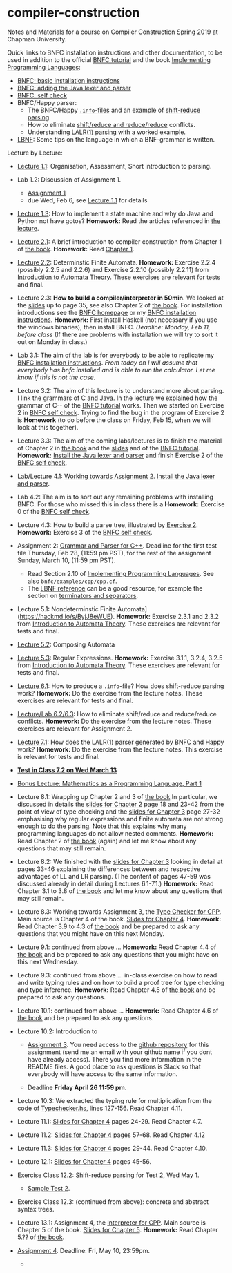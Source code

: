 # compiler-construction
Notes and Materials for a course on Compiler Construction Spring 2019 at Chapman University.

Quick links to BNFC installation instructions and other documentation, to be used in addition to the official [BNFC tutorial](http://bnfc.digitalgrammars.com/tutorial/bnfc-tutorial.html) and the  book [Implementing Programming Languages](http://www.grammaticalframework.org/ipl-book/):

- [BNFC: basic installation instructions](https://github.com/alexhkurz/compiler-construction/blob/master/BNFC-installation.md)
- [BNFC: adding the Java lexer and parser](https://github.com/alexhkurz/compiler-construction/blob/master/BNFC-installation-java.md)
- [BNFC: self check](https://github.com/alexhkurz/compiler-construction/blob/master/BNFC-example.md)
- BNFC/Happy parser:
  - The BNFC/Happy [`.info`-files](https://hackmd.io/s/ryllVQdIN#How-to-create-the-info-file-of-a-Happy-parser) and an example of [shift-reduce parsing](https://hackmd.io/s/ryllVQdIN).
  - How to eliminate [shift/reduce and reduce/reduce](https://hackmd.io/s/rJoVGDh84) conflicts.
  - Understanding [LALR(1) parsing](https://hackmd.io/s/S11sLzo84) with a worked example.
- [LBNF](https://hackmd.io/s/SyJowOgD4): Some tips on the language in which a BNF-grammar is written.
  
Lecture by Lecture:

- [Lecture 1.1](lecture-1.1.md): Organisation, Assessment, Short introduction to parsing.

- Lab 1.2: Discussion of Assignment 1.
  - [Assignment 1](https://hackmd.io/s/HyaDeaXzN#) 
  - due Wed, Feb 6, see [Lecture 1.1](lecture-1.1.md) for details

- [Lecture 1.3](https://hackmd.io/s/S110eS-VE#): How to implement a state machine and why do Java and Python not have gotos? **Homework:** Read the articles referenced in [the lecture](https://hackmd.io/s/S110eS-VE).

- [Lecture 2.1](http://www.grammaticalframework.org/ipl-book/slides/1-slides-ipl-book.pdf): A brief introduction to compiler construction from Chapter 1 of [the book](http://www.grammaticalframework.org/ipl-book/). **Homework:** Read [Chapter 1](http://www.cse.chalmers.se/edu/year/2012/course/DAT150/lectures/plt-book.pdf).

- [Lecture 2.2](lecture-2.2.md): Determinstic Finite Automata. **Homework:** Exercise 2.2.4 (possibly 2.2.5 and 2.2.6) and Exercise 2.2.10 (possibly 2.2.11) from [Introduction to Automata Theory]( https://mcdtu.files.wordpress.com/2017/03/introduction-to-automata-theory.pdf). These exercises are relevant for tests and final.

- Lecture 2.3: **How to build a compiler/interpreter in 50min**. We looked at the [slides](http://www.grammaticalframework.org/ipl-book/slides/2-slides-ipl-book.pdf) up to page 35, see also Chapter 2 of [the book](http://www.cse.chalmers.se/edu/year/2012/course/DAT150/lectures/plt-book.pdf). For installation  introductions see the [BNFC homepage](http://bnfc.digitalgrammars.com) or my [BNFC installation instructions](https://github.com/alexhkurz/compiler-construction/blob/master/BNFC-installation.md). **Homework:** First install Haskell (not necessary if you use the windows binaries), then install BNFC. *Deadline: Monday, Feb 11, before class* (If there are problems with installation we will try to sort it out on Monday in class.)

- Lab 3.1: The aim of the lab is for everybody to be able to replicate my [BNFC installation instructions](https://github.com/alexhkurz/compiler-construction/blob/master/BNFC-installation.md). *From today on I will assume that everybody has bnfc installed and is able to run the calculator. Let me know if this is not the case.*

- Lecture 3.2: The aim of this lecture is to understand more about parsing. I link the grammars of [C](https://cs.wmich.edu/~gupta/teaching/cs4850/sumII06/The%20syntax%20of%20C%20in%20Backus-Naur%20form.htm) and [Java](https://docs.oracle.com/javase/specs/jls/se11/html/jls-19.html). In the lecture we explained how the grammar of C-- of the [BNFC tutorial](http://bnfc.digitalgrammars.com/tutorial/bnfc-tutorial.html) works. Then we started on Exercise 2 in  [BNFC self check](https://github.com/alexhkurz/compiler-construction/blob/master/BNFC-example.md). Trying to find the bug in the program of Exercise 2 is **Homework** (to do before the class on Friday, Feb 15, when we will look at this together).

- Lecture 3.3: The aim of the coming labs/lectures is to finish the material of Chapter 2 in [the book](http://www.cse.chalmers.se/edu/year/2012/course/DAT150/lectures/plt-book.pdf) and the [slides](http://www.grammaticalframework.org/ipl-book/slides/2-slides-ipl-book.pdf) and of the [BNFC tutorial](http://bnfc.digitalgrammars.com/tutorial/bnfc-tutorial.html). **Homework:**  [Install the Java lexer and parser](https://github.com/alexhkurz/compiler-construction/blob/master/BNFC-installation-java.md) and finish Exercise 2 of the [BNFC self check](https://github.com/alexhkurz/compiler-construction/blob/master/BNFC-example.md).

- Lab/Lecture 4.1: [Working towards Assignment 2](http://www.grammaticalframework.org/ipl-book/assignments/assignment1/assignment1.html).
[Install the Java lexer and parser](https://github.com/alexhkurz/compiler-construction/blob/master/BNFC-installation-java.md).

- Lab 4.2: The aim is to sort out any remaining problems with installing BNFC. For those who missed this in class there is a **Homework:** Exercise 0 of the [BNFC self check](https://github.com/alexhkurz/compiler-construction/blob/master/BNFC-example.md).

- Lecture 4.3: How to build a parse tree, illustrated by [Exercise 2](https://github.com/alexhkurz/compiler-construction/blob/master/BNFC-example.md). **Homework:** Exercise 3 of the [BNFC self check](https://github.com/alexhkurz/compiler-construction/blob/master/BNFC-example.md).

- Assignment 2: [Grammar and Parser for C++](http://www.grammaticalframework.org/ipl-book/assignments/assignment1/assignment1.html). Deadline for the first test file Thursday, Feb 28, (11:59 pm PST), for the rest of the assignment Sunday, March 10, (11:59 pm PST).  

  - Read Section 2.10 of [Implementing Programming Languages](http://www.cse.chalmers.se/edu/year/2012/course/DAT150/lectures/plt-book.pdf). See also `bnfc/examples/cpp/cpp.cf`.
  - The [LBNF reference](https://bnfc.readthedocs.io/en/latest/lbnf.html#lbnf-in-a-nutshell) can be a good resource, for example the section on [terminators and separators](https://bnfc.readthedocs.io/en/latest/lbnf.html#terminator).

- Lecture 5.1: Nondeterminstic Finite Automata](https://hackmd.io/s/ByjJ8eWUE). **Homework:** Exercise 2.3.1 and 2.3.2 from [Introduction to Automata Theory]( https://mcdtu.files.wordpress.com/2017/03/introduction-to-automata-theory.pdf). These exercises are relevant for tests and final.
  
- [Lecture 5.2](https://hackmd.io/s/SJv6u2GL4#): Composing Automata

- [Lecture 5.3](https://hackmd.io/s/rkA6Af484#): Regular Expressions. **Homework:** Exercise 3.1.1, 3.2.4, 3.2.5 from [Introduction to Automata Theory]( https://mcdtu.files.wordpress.com/2017/03/introduction-to-automata-theory.pdf). These exercises are relevant for tests and final.

- [Lecture 6.1](https://hackmd.io/s/ryllVQdIN#): How to produce a `.info`-file? How does shift-reduce parsing work?  **Homework:** Do the exercise from the lecture notes. These exercises are relevant for tests and final.

- [Lecture/Lab 6.2/6.3](https://hackmd.io/s/rJoVGDh84#): How to eliminate shift/reduce and reduce/reduce conflicts. **Homework:** Do the exercise from the lecture notes. These exercises are relevant for Assignment 2.

- [Lecture 7.1](https://hackmd.io/s/S11sLzo84#): How does the LALR(1) parser generated by BNFC and Happy work?  **Homework:** Do the exercise from the lecture notes. This exercise is relevant for tests and final.

- [**Test in Class 7.2 on Wed March 13**](https://hackmd.io/s/ry_CIrSwE)
  
- [Bonus Lecture: Mathematics as a Programming Language, Part 1](https://hackmd.io/s/ByGLTvFDE)

- Lecture 8.1: Wrapping up Chapter 2 and 3 of [the book](http://www.cse.chalmers.se/edu/year/2012/course/DAT150/lectures/plt-book.pdf).In particular, we discussed in details the  [slides for Chapter 2](http://www.grammaticalframework.org/ipl-book/slides/2-slides-ipl-book.pdf) page 18 and 23-42 from the point of view of type checking and the [slides for Chapter 3](http://www.grammaticalframework.org/ipl-book/slides/3-slides-ipl-book.pdf) page 27-32 emphasising why regular expressions and finite automata are not strong enough to do the parsing. Note that this explains why many programming languages do not allow nested comments. **Homework:** Read Chapter 2 of [the book](http://www.grammaticalframework.org/ipl-book/) (again) and let me know about any questions that may still remain.

- Lecture 8.2: We finished with the [slides for Chapter 3](http://www.grammaticalframework.org/ipl-book/slides/3-slides-ipl-book.pdf) looking in detail at pages 33-46 explaining the differences between and respective advantages of LL and LR parsing. (The content of pages 
47-59 was discussed already in detail during Lectures 6.1-7.1.) **Homework:** Read Chapter 3.1 to 3.8 of [the book](http://www.grammaticalframework.org/ipl-book/) and let me know about any questions that may still remain.

- Lecture 8.3: Working towards Assignment 3, the [Type Checker for CPP](http://www.grammaticalframework.org/ipl-book/assignments/assignment2/assignment2.html). Main source is Chapter 4 of the book. [Slides for Chapter 4](http://www.grammaticalframework.org/ipl-book/slides/4-slides-ipl-book.pdf). **Homework:** Read Chapter 3.9 to 4.3 of [the book](http://www.grammaticalframework.org/ipl-book/) and be prepared to ask any questions that you might have  on this next Monday.

- Lecture 9.1: continued from above ...  **Homework:** Read Chapter 4.4 of [the book](http://www.grammaticalframework.org/ipl-book/) and be prepared to ask any questions that you might have  on this next Wednesday.

- Lecture 9.3: continued from above ...  in-class exercise on how to read and write typing rules and on how to build a proof tree for type checking and type inference. **Homework:** Read Chapter 4.5 of [the book](http://www.grammaticalframework.org/ipl-book/) and be prepared to ask any questions.

- Lecture 10.1: continued from above ... **Homework:** Read Chapter 4.6 of [the book](http://www.grammaticalframework.org/ipl-book/) and be prepared to ask any questions.

- Lecture 10.2: Introduction to 

  - [Assignment 3](http://www.grammaticalframework.org/ipl-book/assignments/assignment2/assignment2.html). You need access to the [github repository](https://github.com/ChapmanCPSC/compiler-assignments) for this assignment (send me an email with your github name if you dont have already access). There you find more information in the README files. A good place to ask questions is Slack so that everybody will have access to the same information.
  
  - Deadline **Friday April 26 11:59 pm**.

  
- Lecture 10.3: We extracted the typing rule for multiplication from the code of [Typechecker.hs](https://github.com/ChapmanCPSC/compiler-assignments/blob/master/Typechecker/Haskell/src/TypeChecker.hs), lines 127-156. Read Chapter 4.11.

- Lecture 11.1: [Slides for Chapter 4](http://www.grammaticalframework.org/ipl-book/slides/4-slides-ipl-book.pdf) pages 24-29. Read Chapter 4.7.

- Lecture 11.2: [Slides for Chapter 4](http://www.grammaticalframework.org/ipl-book/slides/4-slides-ipl-book.pdf) pages 57-68. Read Chapter 4.12

- Lecture 11.3: [Slides for Chapter 4](http://www.grammaticalframework.org/ipl-book/slides/4-slides-ipl-book.pdf) pages 29-44. Read Chapter 4.10.

- Lecture 12.1: [Slides for Chapter 4](http://www.grammaticalframework.org/ipl-book/slides/4-slides-ipl-book.pdf) pages 45-56. 

- Exercise Class 12.2: Shift-reduce parsing for Test 2, Wed May 1.
  - [Sample Test 2](https://hackmd.io/s/SklvVeAc4).

- Exercise Class 12.3: (continued from above): concrete and abstract syntax trees.

- Lecture 13.1: Assignment 4, the [Interpreter for CPP](http://www.grammaticalframework.org/ipl-book/assignments/assignment3/assignment3.html). Main source is Chapter 5 of the book. [Slides for Chapter 5](http://www.grammaticalframework.org/ipl-book/slides/5-slides-ipl-book.pdf). **Homework:** Read Chapter 5.?? of [the book](http://www.grammaticalframework.org/ipl-book/).

- [Assignment 4](http://www.grammaticalframework.org/ipl-book/assignments/assignment3/assignment3.html). Deadline: Fri, May 10, 23:59pm.

  - 


